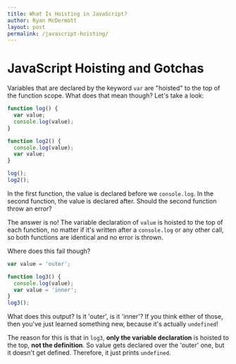 ```yaml
---
title: What Is Hoisting in JavaScript?
author: Ryan McDermott
layout: post
permalink: /javascript-hoisting/
---
```

# JavaScript Hoisting and Gotchas

Variables that are declared by the keyword `var` are "hoisted" to the top of the function scope. What does that mean though? Let's take a look:

```js
function log() {
  var value;
  console.log(value);
}

function log2() {
  console.log(value);
  var value;
}

log();
log2();
```

In the first function, the value is declared before we `console.log`. In the second function, the value is declared after. Should the second function throw an error?

The answer is no! The variable declaration of `value` is hoisted to the top of each function, no matter if it's written after a `console.log` or any other call, so both functions are identical and no error is thrown.

Where does this fail though?

```js
var value = 'outer';

function log3() {
  console.log(value);
  var value = 'inner';
}
log3();
```

What does this output? Is it 'outer', is it 'inner'? If you think either of those, then you've just learned something new, because it's actually `undefined`!

The reason for this is that in `log3`, **only the variable declaration** is hoisted to the top, **not the definition**. So value gets declared over the 'outer' one, but it doesn't get defined. Therefore, it just prints `undefined`.
